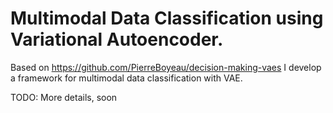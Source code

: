 # Multimodal Data Classification using Variational Autoencoder.

Based on https://github.com/PierreBoyeau/decision-making-vaes I develop a framework for multimodal data classification with VAE.

TODO: More details, soon

